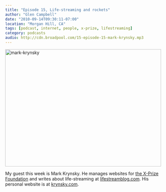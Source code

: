 ```yaml
---
title: "Episode 15, Life-streaming and rockets"
author: "Glen Campbell"
date: "2010-09-14T09:30:11-07:00"
location: "Morgan Hill, CA"
tags: [podcast, internet, people, x-prize, lifestreaming]
category: podcasts
audio: http://cdn.broadpool.com/15-episode-15-mark-krynsky.mp3
---
```


<a href="http://www.flickr.com/photos/gecampbell/8586915164/" title="mark-krynsky by gecampbell, on Flickr"><img src="http://farm9.staticflickr.com/8112/8586915164_cb50d0ae61.jpg" width="500" height="375" alt="mark-krynsky"></a>

My guest this week is Mark Krynsky. He manages websites for [the X-Prize Foundation](http://www.xprize.org/) and writes about life-streaming at [lifestreamblog.com](http://lifestreamblog.com/). His personal website is at [krynsky.com](http://krynsky.com).

